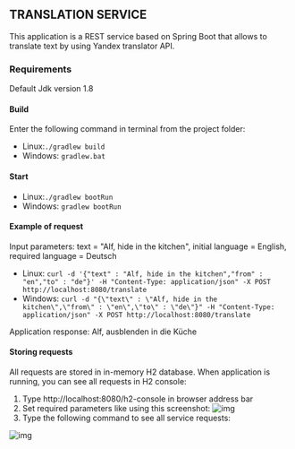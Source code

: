 ## TRANSLATION SERVICE

This application is a REST service based on Spring Boot that allows to translate text by using Yandex translator API.
### Requirements
Default Jdk version 1.8
#### Build 
Enter the following command in terminal from the project folder:
 
* Linux:`./gradlew build` 
* Windows: `gradlew.bat`
#### Start 
* Linux:`./gradlew bootRun` 
* Windows: `gradlew bootRun`
#### Example of request
Input parameters: 
text = "Alf, hide in the kitchen", initial language = English, required language = Deutsch

* Linux:
`curl -d '{"text" : "Alf, hide in the kitchen","from" : "en","to" : "de"}' -H "Content-Type: application/json" -X POST http://localhost:8080/translate
`
* Windows: 
`curl -d "{\"text\" : \"Alf, hide in the kitchen\",\"from\" : \"en\",\"to\" : \"de\"}" -H "Content-Type: application/json" -X POST http://localhost:8080/translate
`

Application response: Alf, ausblenden in die Küche

#### Storing requests

All requests are stored in in-memory H2 database. When application is running, you can see all requests
in H2 console:
1) Type http://localhost:8080/h2-console in browser address bar
2) Set required parameters like using this screenshot:
![img](/home/kate/IdeaProjects/translation-rest-service/src/main/resources/img/IGERoPosDLA.jpg)
3) Type the following command to see all service requests:

![img](/home/kate/IdeaProjects/translation-rest-service/src/main/resources/img/wxXp-3MDCYA.jpg)



